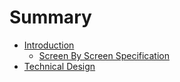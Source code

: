 # Summary

* [Introduction](README.md)
  * [Screen By Screen Specification](understanding-the-architecture.md)
* [Technical Design](chapter1.md)

